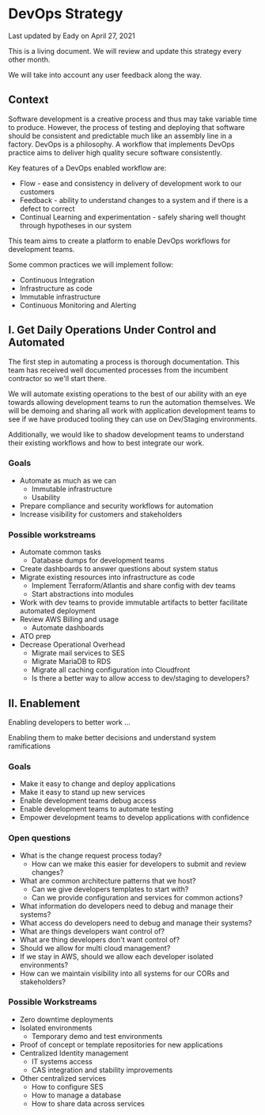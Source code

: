# DevOps Strategy

Last updated by Eady on April 27, 2021

This is a living document. We will review and update this strategy every other month.

We will take into account any user feedback along the way.

## Context

Software development is a creative process and thus may take variable time to produce.
However, the process of testing and deploying that software should be consistent and predictable much like an assembly line in a factory.
DevOps is a philosophy.
A workflow that implements DevOps practice aims to deliver high quality secure software consistently.

Key features of a DevOps enabled workflow are:

* Flow - ease and consistency in delivery of development work to our customers
* Feedback - ability to understand changes to a system and if there is a defect to correct
* Continual Learning and experimentation - safely sharing well thought through hypotheses in our system

This team aims to create a platform to enable DevOps workflows for development teams.

Some common practices we will implement follow:

* Continuous Integration
* Infrastructure as code
* Immutable infrastructure
* Continuous Monitoring and Alerting

## I. Get Daily Operations Under Control and Automated

The first step in automating a process is thorough documentation.
This team has received well documented processes from the incumbent contractor so we'll start there.

We will automate existing operations to the best of our ability with an eye towards allowing development teams to run the automation themselves.
We will be demoing and sharing all work with application development teams to see if we have produced tooling they can use on Dev/Staging environments.

Additionally, we would like to shadow development teams to understand their existing workflows and how to best integrate our work.

### Goals

* Automate as much as we can
  * Immutable infrastructure
  * Usability
* Prepare compliance and security workflows for automation
* Increase visibility for customers and stakeholders

### Possible workstreams

* Automate common tasks
  * Database dumps for development teams
* Create dashboards to answer questions about system status
* Migrate existing resources into infrastructure as code
  * Implement Terraform/Atlantis and share config with dev teams
  * Start abstractions into modules
* Work with dev teams to provide immutable artifacts to better facilitate automated deployment
* Review AWS Billing and usage
  * Automate dashboards
* ATO prep
* Decrease Operational Overhead
  * Migrate mail services to SES
  * Migrate MariaDB to RDS
  * Migrate all caching configuration into Cloudfront
  * Is there a better way to allow access to dev/staging to developers?

## II. Enablement

Enabling developers to better work ...

Enabling them to make better decisions and understand system ramifications

### Goals

* Make it easy to change and deploy applications
* Make it easy to stand up new services
* Enable development teams debug access
* Enable development teams to automate testing
* Empower development teams to develop applications with confidence

### Open questions

* What is the change request process today?
  * How can we make this easier for developers to submit and review changes?
* What are common architecture patterns that we host?
  * Can we give developers templates to start with?
  * Can we provide configuration and services for common actions?
* What information do developers need to debug and manage their systems?
* What access do developers need to debug and manage their systems?
* What are things developers want control of?
* What are thing developers don't want control of?
* Should we allow for multi cloud management?
* If we stay in AWS, should we allow each developer isolated environments?
* How can we maintain visibility into all systems for our CORs and stakeholders?

### Possible Workstreams

* Zero downtime deployments
* Isolated environments
  * Temporary demo and test environments
* Proof of concept or template repositories for new applications
* Centralized Identity management
  * IT systems access
  * CAS integration and stability improvements
* Other centralized services
  * How to configure SES
  * How to manage a database
  * How to share data across services

